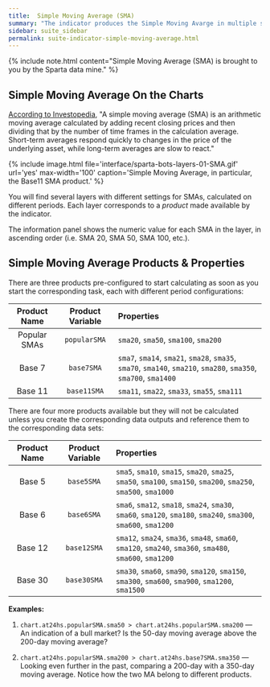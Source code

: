 ```yaml
---
title:  Simple Moving Average (SMA)
summary: "The indicator produces the Simple Moving Avarge in multiple settings, including the popular 20, 50, 100, and 200, as well as less frequent base 7 and base 11 SMAs."
sidebar: suite_sidebar
permalink: suite-indicator-simple-moving-average.html
---
```


{% include note.html content="Simple Moving Average (SMA) is brought to you by the Sparta data mine." %}

## Simple Moving Average On the Charts

<a href="https://www.investopedia.com/terms/e/ema.asp" rel="nofollow" rel="noopener" target="_blank">According to Investopedia</a>, "A simple moving average (SMA) is an arithmetic moving average calculated by adding recent closing prices and then dividing that by the number of time frames in the calculation average. Short-term averages respond quickly to changes in the price of the underlying asset, while long-term averages are slow to react."

{% include image.html file='interface/sparta-bots-layers-01-SMA.gif' url='yes' max-width='100' caption='Simple Moving Average, in particular, the Base11 SMA product.' %}

You will find several layers with different settings for SMAs, calculated on different periods. Each layer corresponds to a *product* made available by the indicator.

The information panel shows the numeric value for each SMA in the layer, in ascending order (i.e. SMA 20, SMA 50, SMA 100, etc.).

## Simple Moving Average Products & Properties

There are three products pre-configured to start calculating as soon as you start the corresponding task, each with different period configurations:

| Product Name | Product Variable | Properties |
| :---: | :---: | :--- | 
| Popular SMAs | ```popularSMA``` | ```sma20```, ```sma50```, ```sma100```, ```sma200``` |
| Base 7 | ```base7SMA``` | ```sma7```, ```sma14```, ```sma21```, ```sma28```, ```sma35```, ```sma70```, ```sma140```, ```sma210```, ```sma280```, ```sma350```, ```sma700```, ```sma1400```|
| Base 11 | ```base11SMA``` | ```sma11```, ```sma22```, ```sma33```, ```sma55```, ```sma111``` |

There are four more products available but they will not be calculated unless you create the corresponding data outputs and reference them to the corresponding data sets:

| Product Name | Product Variable | Properties |
| :---: | :---: | :--- | 
| Base 5 | ```base5SMA``` | ```sma5```, ```sma10```, ```sma15```, ```sma20```, ```sma25```, ```sma50```, ```sma100```, ```sma150```, ```sma200```, ```sma250```, ```sma500```, ```sma1000``` |
| Base 6 | ```base6SMA``` | ```sma6```, ```sma12```, ```sma18```, ```sma24```, ```sma30```, ```sma60```, ```sma120```, ```sma180```, ```sma240```, ```sma300```, ```sma600```, ```sma1200``` |
| Base 12 | ```base12SMA``` | ```sma12```, ```sma24```, ```sma36```, ```sma48```, ```sma60```, ```sma120```, ```sma240```, ```sma360```, ```sma480```, ```sma600```, ```sma1200``` |
| Base 30 | ```base30SMA``` | ```sma30```, ```sma60```, ```sma90```, ```sma120```, ```sma150```, ```sma300```, ```sma600```, ```sma900```, ```sma1200```, ```sma1500``` |

**Examples:**

1. ```chart.at24hs.popularSMA.sma50 > chart.at24hs.popularSMA.sma200``` — An indication of a bull market? Is the 50-day moving average above the 200-day moving average?

1. ```chart.at24hs.popularSMA.sma200 > chart.at24hs.base7SMA.sma350``` — Looking even further in the past, comparing a 200-day with a 350-day moving average. Notice how the two MA belong to different products.
